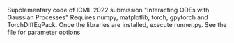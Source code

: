 Supplementary code of ICML 2022 submission "Interacting ODEs with Gaussian Processes"
Requires numpy, matplotlib, torch, gpytorch and TorchDiffEqPack.
Once the libraries are installed, execute runner.py. See the file for parameter options
